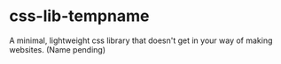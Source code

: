 # css-lib-tempname
A minimal, lightweight css library that doesn't get in your way of making websites.
(Name pending)
